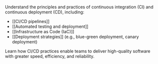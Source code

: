 Understand the principles and practices of continuous integration (CI) and continuous deployment (CD), including:

- [[CI/CD pipelines]]
- [[Automated testing and deployment]]
- [[Infrastructure as Code (IaC)]]
- [[Deployment strategies]] (e.g., blue-green deployment, canary deployment)

Learn how CI/CD practices enable teams to deliver high-quality software with greater speed, efficiency, and reliability.